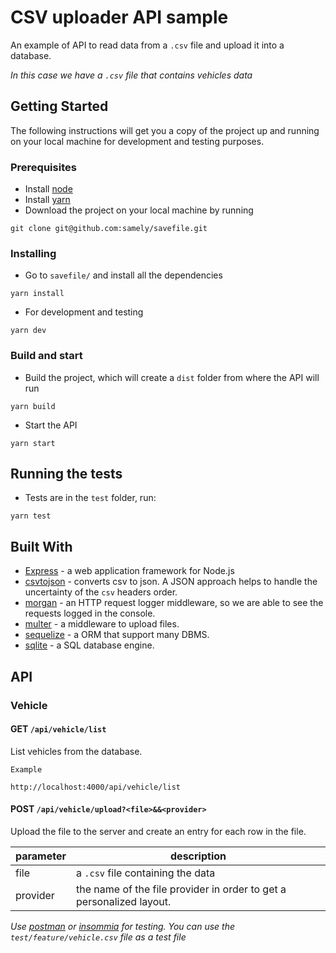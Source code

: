 # CSV uploader API sample

An example of API to read data from a `.csv` file and upload it into a database.

_In this case we have a `.csv` file that contains vehicles data_

## Getting Started

The following instructions will get you a copy of the project up and running on your local machine for development and testing purposes.

### Prerequisites

* Install [node](https://nodejs.org/en/download/)
* Install [yarn](https://yarnpkg.com/getting-started/install)
* Download the project on your local machine by running 
```
git clone git@github.com:samely/savefile.git
```

### Installing
* Go to `savefile/` and install all the dependencies

```
yarn install
```

* For development and testing

```
yarn dev
```

### Build and start

* Build the project, which will create a `dist` folder from where the API will run

```
yarn build
```

* Start the API 
```
yarn start
```

## Running the tests
* Tests are in the `test` folder, run:

```
yarn test
```

## Built With

* [Express](https://expressjs.com/) - a web application framework for Node.js 
* [csvtojson](https://www.npmjs.com/package/csvtojson) - converts csv to json. A JSON approach helps to handle the uncertainty of the `csv` headers order.
* [morgan](https://www.npmjs.com/package/morgan) - an HTTP request logger middleware, so we are able to see the requests logged in the console.
* [multer](https://www.npmjs.com/package/multer) - a middleware to upload files.
* [sequelize](https://sequelize.org/) - a ORM that support many DBMS.
* [sqlite](https://sqlite.org/index.html) - a SQL database engine.

## API
### Vehicle

#### GET `/api/vehicle/list`

List vehicles from the database.

```
Example

http://localhost:4000/api/vehicle/list
```


#### POST `/api/vehicle/upload?<file>&&<provider>`

Upload the file to the server and create an entry for each row in the file.

parameter| description
---|---
file| a `.csv` file containing the data
provider| the name of the file provider in order to get a personalized layout.

_Use [postman](https://www.postman.com/) or [insommia](https://insomnia.rest/) for testing._
_You can use the `test/feature/vehicle.csv` file as a test file_